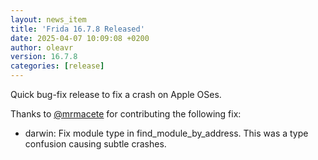 ```yaml
---
layout: news_item
title: 'Frida 16.7.8 Released'
date: 2025-04-07 10:09:08 +0200
author: oleavr
version: 16.7.8
categories: [release]
---
```


Quick bug-fix release to fix a crash on Apple OSes.

Thanks to [@mrmacete][] for contributing the following fix:

- darwin: Fix module type in find_module_by_address.
  This was a type confusion causing subtle crashes.

[@mrmacete]: https://twitter.com/bezjaje
